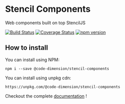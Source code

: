 # Stencil Components

Web components built on top StencilJS

[![Build Status](https://travis-ci.org/CodeDimension/stencil-components.svg?branch=master)](https://travis-ci.org/CodeDimension/stencil-components) [![Coverage Status](https://coveralls.io/repos/github/CodeDimension/stencil-components/badge.svg?branch=master)](https://coveralls.io/github/CodeDimension/stencil-components?branch=master) [![npm version](https://badge.fury.io/js/%40code-dimension%2Fstencil-components.svg)](https://badge.fury.io/js/%40code-dimension%2Fstencil-components)


## How to install

You can install using NPM: 

```
npm i --save @code-dimension/stencil-components
```

You can install using unpkg cdn: 
```
https://unpkg.com/@code-dimension/stencil-components
```

Checkout the complete [documentation](https://codedimension.github.io/stencil-components/) !
